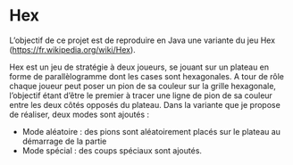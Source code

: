 # Hex
L’objectif de ce projet est de reproduire en Java une variante du jeu Hex
(https://fr.wikipedia.org/wiki/Hex).

Hex est un jeu de stratégie à deux joueurs, se jouant sur un plateau en forme de parallèlogramme
dont les cases sont hexagonales. A tour de rôle chaque joueur peut poser un pion de sa couleur sur la
grille hexagonale, l’objectif étant d’être le premier à tracer une ligne de pion de sa couleur entre les
deux côtés opposés du plateau.
Dans la variante que je propose de réaliser, deux modes sont ajoutés :
- Mode aléatoire : des pions sont aléatoirement placés sur le plateau au démarrage de la partie
- Mode spécial : des coups spéciaux sont ajoutés.
